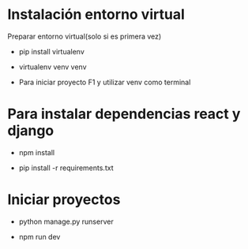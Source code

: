 

# Instalación entorno virtual

Preparar entorno virtual(solo si es primera vez)

-    pip install virtualenv

-   virtualenv venv venv

-    Para iniciar proyecto F1 y utilizar venv como terminal


# Para instalar dependencias react y django

- npm install

- pip install -r requirements.txt

# Iniciar proyectos

- python manage.py runserver 

- npm run dev
